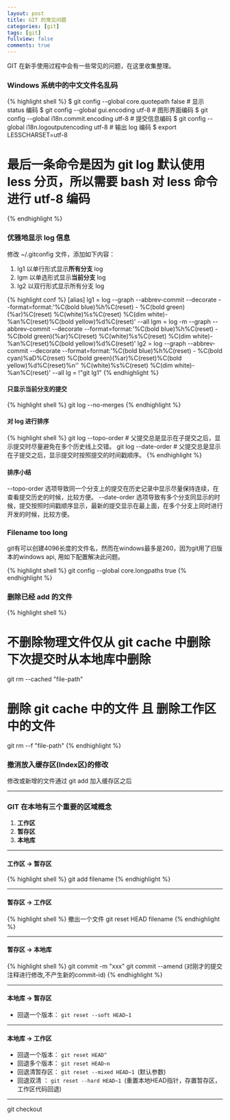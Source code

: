 ```yaml
---
layout: post
title: GIT 的常见问题
categories: [git]
tags: [git]
fullview: false
comments: true
---
```


GIT 在新手使用过程中会有一些常见的问题，在这里收集整理。

### Windows 系统中的中文文件名乱码

{% highlight shell %}
$ git config --global core.quotepath false			# 显示 status 编码
$ git config --global gui.encoding utf-8            # 图形界面编码 
$ git config --global i18n.commit.encoding utf-8    # 提交信息编码
$ git config --global i18n.logoutputencoding utf-8  # 输出 log 编码
$ export LESSCHARSET=utf-8
# 最后一条命令是因为 git log 默认使用 less 分页，所以需要 bash 对 less 命令进行 utf-8 编码
{% endhighlight %}

### 优雅地显示 log 信息

修改 ~/.gitconfig 文件，添加如下内容：

1. lg1 以单行形式显示**所有分支** log
1. lgm 以单选形式显示**当前分支** log
1. lg2 以双行形式显示所有分支 log

{% highlight conf %}
[alias]
lg1 = log --graph --abbrev-commit --decorate --format=format:'%C(bold blue)%h%C(reset) - %C(bold green)(%ar)%C(reset) %C(white)%s%C(reset) %C(dim white)- %an%C(reset)%C(bold yellow)%d%C(reset)' --all
lgm = log -m --graph --abbrev-commit --decorate --format=format:'%C(bold blue)%h%C(reset) - %C(bold green)(%ar)%C(reset) %C(white)%s%C(reset) %C(dim white)- %an%C(reset)%C(bold yellow)%d%C(reset)' 
lg2 = log --graph --abbrev-commit --decorate --format=format:'%C(bold blue)%h%C(reset) - %C(bold cyan)%aD%C(reset) %C(bold green)(%ar)%C(reset)%C(bold yellow)%d%C(reset)%n''          %C(white)%s%C(reset) %C(dim white)- %an%C(reset)' --all
lg = !"git lg1"
{% endhighlight %}

#### 只显示当前分支的提交
{% highlight shell %}
git log --no-merges
{% endhighlight %}

#### 对 log 进行排序
{% highlight shell %}
git log --topo-order  # 父提交总是显示在子提交之后，显示提交时尽量避免在多个历史线上交错。
git log --date-order  # 父提交总是显示在子提交之后，显示提交时按照提交的时间戳顺序。
{% endhighlight %}

#### 排序小结

--topo-order 选项导致同一个分支上的提交在历史记录中显示尽量保持连续，在查看提交历史的时候，比较方便。
--date-order 选项导致有多个分支同显示的时候，提交按照时间戳顺序显示，最新的提交显示在最上面，在多个分支上同时进行开发的时候，比较方便。


### Filename too long

git有可以创建4096长度的文件名，然而在windows最多是260，因为git用了旧版本的windows api, 用如下配置解决此问题。

{% highlight shell %}
git config --global core.longpaths true
{% endhighlight %}


### 删除已经 add 的文件

{% highlight shell %}
# 不删除物理文件仅从 git cache 中删除 下次提交时从本地库中删除
git rm --cached "file-path"
# 删除 git cache 中的文件 且 删除工作区中的文件
git rm --f "file-path"
{% endhighlight %}

### 撤消放入缓存区(Index区)的修改

修改或新增的文件通过 git add 加入缓存区之后

---
### GIT 在本地有三个重要的区域概念

1. **工作区**
1. **暂存区**
1. **本地库**

---
#### 工作区 -> 暂存区

{% highlight shell %}
git add filename
{% endhighlight %}

---
#### 暂存区 -> 工作区

{% highlight shell %}
撤出一个文件
git reset HEAD filename
{% endhighlight %}

---
#### 暂存区 -> 本地库

{% highlight shell %}
git commit -m "xxx"
git commit --amend (对刚才的提交注释进行修改,不产生新的commit-id)
{% endhighlight %}

---
#### 本地库 -> 暂存区

- 回退一个版本： `git reset --soft HEAD~1`

---
#### 本地库 -> 工作区

- 回退一个版本： `git reset HEAD^ `
- 回退多个版本： `git reset HEAD~n `
- 回退清暂存区： `git reset --mixed HEAD~1 `(默认参数)
- 回退双清    ： `git reset --hard HEAD~1 `(重置本地HEAD指针，存置暂存区，工作区代码回退)

---
git checkout


